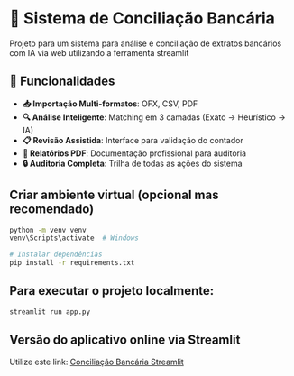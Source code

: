 # 🏦 Sistema de Conciliação Bancária

Projeto para um sistema para análise e conciliação de extratos bancários com IA via web utilizando a ferramenta streamlit

## 🚀 Funcionalidades

- **📥 Importação Multi-formatos**: OFX, CSV, PDF
- **🔍 Análise Inteligente**: Matching em 3 camadas (Exato → Heurístico → IA)
- **📋 Revisão Assistida**: Interface para validação do contador
- **📄 Relatórios PDF**: Documentação profissional para auditoria
- **🔒 Auditoria Completa**: Trilha de todas as ações do sistema



## Criar ambiente virtual (opcional mas recomendado)
```bash
python -m venv venv
venv\Scripts\activate  # Windows

# Instalar dependências
pip install -r requirements.txt
```
## Para executar o projeto localmente:
```bash
streamlit run app.py
```
## Versão do aplicativo online via Streamlit
Utilize este link: [Conciliação Bancária Streamlit](https://concbanctest.streamlit.app/)
